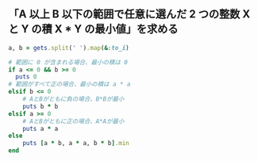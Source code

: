 ## 「A 以上 B 以下の範囲で任意に選んだ 2 つの整数  X  と  Y  の積  X * Y  の最小値」を求める

```ruby
a, b = gets.split(' ').map(&:to_i)

# 範囲に 0 が含まれる場合、最小の積は 0
if a <= 0 && b >= 0
  puts 0
# 範囲がすべて正の場合、最小の積は a * a
elsif b <= 0
    # AとBがともに負の場合、B*Bが最小
    puts b * b
elsif a >= 0
    # AとBがともに正の場合、A*Aが最小
    puts a * a
else
    puts [a * b, a * a, b * b].min
end
```